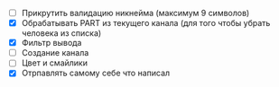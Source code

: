 - [ ] Прикрутить валидацию никнейма (максимум 9 символов)
- [x] Обрабатывать PART из текущего канала (для того чтобы убрать человека из списка)
- [x] Фильтр вывода
- [ ] Создание канала
- [ ] Цвет и смайлики
- [x] Отрпавлять самому себе что написал